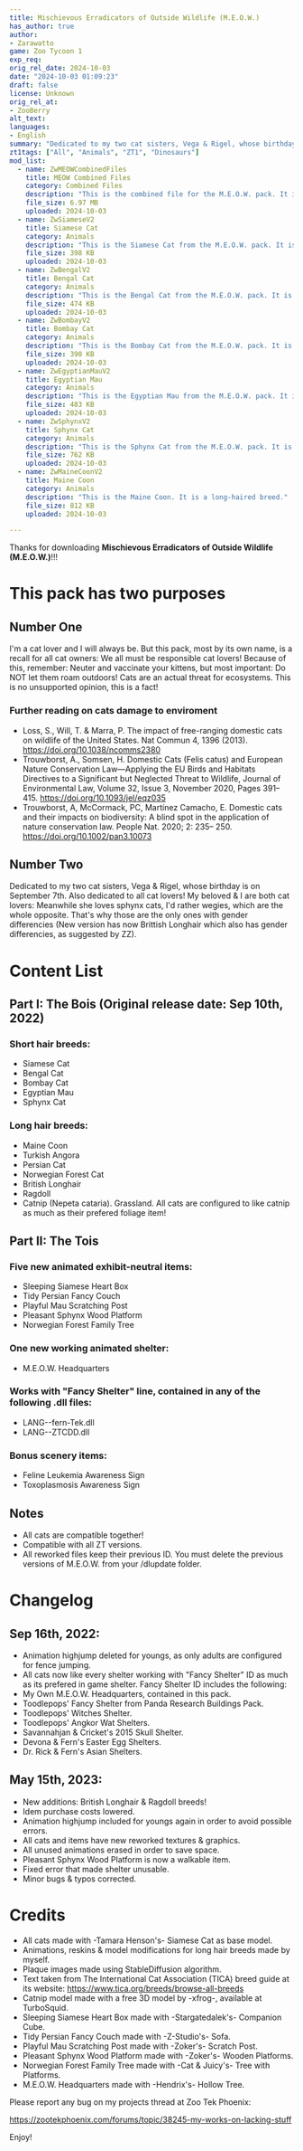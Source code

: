 ```yaml
---
title: Mischievous Erradicators of Outside Wildlife (M.E.O.W.)
has_author: true
author: 
- Zarawatto
game: Zoo Tycoon 1
exp_req:
orig_rel_date: 2024-10-03
date: "2024-10-03 01:09:23"
draft: false
license: Unknown
orig_rel_at: 
- ZooBerry
alt_text: 
languages:
- English
summary: "Dedicated to my two cat sisters, Vega & Rigel, whose birthday is on September 7th. Also dedicated to all cat lovers!"
zt1tags: ["All", "Animals", "ZT1", "Dinosaurs"]
mod_list: 
  - name: ZwMEOWCombinedFiles
    title: MEOW Combined Files
    category: Combined Files
    description: "This is the combined file for the M.E.O.W. pack. It includes all the animals, items, and bonus scenery items in one file."
    file_size: 6.97 MB
    uploaded: 2024-10-03
  - name: ZwSiameseV2
    title: Siamese Cat
    category: Animals
    description: "This is the Siamese Cat from the M.E.O.W. pack. It is a short hair breed."
    file_size: 398 KB
    uploaded: 2024-10-03
  - name: ZwBengalV2
    title: Bengal Cat
    category: Animals
    description: "This is the Bengal Cat from the M.E.O.W. pack. It is a short hair breed."
    file_size: 474 KB
    uploaded: 2024-10-03
  - name: ZwBombayV2
    title: Bombay Cat
    category: Animals
    description: "This is the Bombay Cat from the M.E.O.W. pack. It is a short hair breed."
    file_size: 390 KB
    uploaded: 2024-10-03
  - name: ZwEgyptianMauV2
    title: Egyptian Mau
    category: Animals
    description: "This is the Egyptian Mau from the M.E.O.W. pack. It is a short hair breed."
    file_size: 483 KB
    uploaded: 2024-10-03
  - name: ZwSphynxV2
    title: Sphynx Cat
    category: Animals
    description: "This is the Sphynx Cat from the M.E.O.W. pack. It is a short hair breed."
    file_size: 762 KB
    uploaded: 2024-10-03
  - name: ZwMaineCoonV2
    title: Maine Coon
    category: Animals
    description: "This is the Maine Coon. It is a long-haired breed."
    file_size: 812 KB
    uploaded: 2024-10-03

---
```


Thanks for downloading **Mischievous Erradicators of Outside Wildlife (M.E.O.W.)**!!!

# This pack has two purposes

## Number One

I'm a cat lover and I will always be. But this pack, most by its own name, is a recall for all cat owners: We all must be responsible cat lovers! Because of this, remember: Neuter and vaccinate your kittens, but most important: Do NOT let them roam outdoors! Cats are an actual threat for ecosystems. This is no unsupported opinion, this is a fact!

### Further reading on cats damage to enviroment

- Loss, S., Will, T. & Marra, P. The impact of free-ranging domestic cats on wildlife of the United States. Nat Commun 4, 1396 (2013). https://doi.org/10.1038/ncomms2380
- Trouwborst, A., Somsen, H. Domestic Cats (Felis catus) and European Nature Conservation Law—Applying the EU Birds and Habitats Directives to a Significant but Neglected Threat to Wildlife, Journal of Environmental Law, Volume 32, Issue 3, November 2020, Pages 391–415. https://doi.org/10.1093/jel/eqz035
- Trouwborst, A, McCormack, PC, Martínez Camacho, E. Domestic cats and their impacts on biodiversity: A blind spot in the application of nature conservation law. People Nat. 2020; 2: 235– 250. https://doi.org/10.1002/pan3.10073

## Number Two

Dedicated to my two cat sisters, Vega & Rigel, whose birthday is on September 7th. Also dedicated to all cat lovers! My beloved & I are both cat lovers: Meanwhile she loves sphynx cats, I'd rather wegies, which are the whole opposite. That's why those are the only ones with gender differencies (New version has now Brittish Longhair which also has gender differencies, as suggested by ZZ).

# Content List

## Part I: The Bois (Original release date: Sep 10th, 2022)

### Short hair breeds:
- Siamese Cat
- Bengal Cat
- Bombay Cat
- Egyptian Mau
- Sphynx Cat

### Long hair breeds:
- Maine Coon
- Turkish Angora
- Persian Cat
- Norwegian Forest Cat
- British Longhair
- Ragdoll
- Catnip (Nepeta cataria). Grassland. All cats are configured to like catnip as much as their prefered foliage item!

## Part II: The Tois
### Five new animated exhibit-neutral items:
- Sleeping Siamese Heart Box
- Tidy Persian Fancy Couch
- Playful Mau Scratching Post
- Pleasant Sphynx Wood Platform
- Norwegian Forest Family Tree

### One new working animated shelter:
- M.E.O.W. Headquarters

### Works with "Fancy Shelter" line, contained in any of the following .dll files:
- LANG--fern-Tek.dll
- LANG--ZTCDD.dll

### Bonus scenery items:
- Feline Leukemia Awareness Sign
- Toxoplasmosis Awareness Sign

## Notes

- All cats are compatible together!
- Compatible with all ZT versions.
- All reworked files keep their previous ID. You must delete the previous versions of M.E.O.W. from your /dlupdate folder.

# Changelog 

## Sep 16th, 2022:

- Animation highjump deleted for youngs, as only adults are configured for fence jumping.
- All cats now like every shelter working with "Fancy Shelter" ID as much as its prefered in game shelter. Fancy Shelter ID includes the following:
- My Own M.E.O.W. Headquarters, contained in this pack.
- Toodlepops' Fancy Shelter from Panda Research Buildings Pack.
- Toodlepops' Witches Shelter.
- Toodlepops' Angkor Wat Shelters.
- Savannahjan & Cricket's 2015 Skull Shelter.
- Devona & Fern's Easter Egg Shelters.
- Dr. Rick & Fern's Asian Shelters.

## May 15th, 2023:
- New additions: British Longhair & Ragdoll breeds!
- Idem purchase costs lowered.
- Animation highjump included for youngs again in order to avoid possible errors.
- All cats and items have new reworked textures & graphics.
- All unused animations erased in order to save space.
- Pleasant Sphynx Wood Platform is now a walkable item.
- Fixed error that made shelter unusable.
- Minor bugs & typos corrected.

# Credits
- All cats made with -Tamara Henson's- Siamese Cat as base model.
- Animations, reskins & model modifications for long hair breeds made by myself.
- Plaque images made using StableDiffusion algorithm.
- Text taken from The International Cat Association (TICA) breed guide at its website: https://www.tica.org/breeds/browse-all-breeds
- Catnip model made with a free 3D model by -xfrog-, available at TurboSquid.
- Sleeping Siamese Heart Box made with -Stargatedalek's- Companion Cube.
- Tidy Persian Fancy Couch made with -Z-Studio's- Sofa.
- Playful Mau Scratching Post made with -Zoker's- Scratch Post.
- Pleasant Sphynx Wood Platform made with -Zoker's- Wooden Platforms.
- Norwegian Forest Family Tree made with -Cat & Juicy's- Tree with Platforms.
- M.E.O.W. Headquarters made with -Hendrix's- Hollow Tree.

Please report any bug on my projects thread at Zoo Tek Phoenix:

https://zootekphoenix.com/forums/topic/38245-my-works-on-lacking-stuff

Enjoy!
